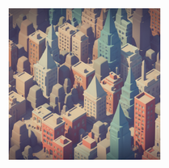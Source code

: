 <style>
        .center {
            display: flex;
            justify-content: center;
            align-items: center;
            width: 100vw
        }
    </style>
<div class="center">
  <img src="./assets/profile-img.png" alt="profile-img" height="300"/>
</div>
